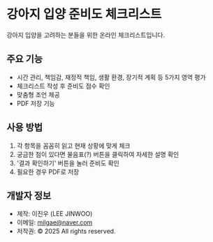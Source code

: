 # 강아지 입양 준비도 체크리스트

강아지 입양을 고려하는 분들을 위한 온라인 체크리스트입니다.

## 주요 기능

- 시간 관리, 책임감, 재정적 책임, 생활 환경, 장기적 계획 등 5가지 영역 평가
- 체크리스트 작성 후 준비도 점수 확인
- 맞춤형 조언 제공
- PDF 저장 기능

## 사용 방법

1. 각 항목을 꼼꼼히 읽고 현재 상황에 맞게 체크
2. 궁금한 점이 있다면 물음표(?) 버튼을 클릭하여 자세한 설명 확인
3. '결과 확인하기' 버튼을 눌러 준비도 확인
4. 필요한 경우 PDF로 저장

## 개발자 정보

- 제작: 이진우 (LEE JINWOO)
- 이메일: milgae@naver.com
- 저작권: © 2025 All rights reserved. 
